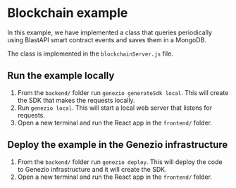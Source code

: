# Blockchain example

In this example, we have implemented a class that queries periodically using BlastAPI smart contract events and saves them in a MongoDB.

The class is implemented in the `blockchainServer.js` file.

## Run the example locally

1. From the `backend/` folder run `genezio generateSdk local`. This will create the SDK that makes the requests locally.
2. Run `genezio local`. This will start a local web server that listens for requests.
3. Open a new terminal and run the React app in the `frontend/` folder.

## Deploy the example in the Genezio infrastructure

1. From the `backend/` folder run `genezio deploy`. This will deploy the code to Genezio infrastructure and it will create the SDK.
2. Open a new terminal and run the React app in the `frontend/` folder.
